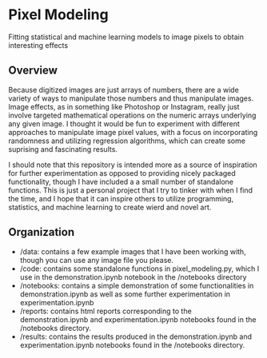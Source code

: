# Pixel Modeling
Fitting statistical and machine learning models to image pixels to obtain interesting effects

## Overview
Because digitized images are just arrays of numbers, there are a wide variety of ways to manipulate those numbers and thus manipulate images. Image effects, as in something like Photoshop or Instagram, really just involve targeted mathematical operations on the numeric arrays underlying any given image. I thought it would be fun to experiment with different approaches to manipulate image pixel values, with a focus on incorporating randomness and utilizing regression algorithms, which can create some suprising and fascinating results. 

I should note that this repository is intended more as a source of inspiration for further experimentation as opposed to providing nicely packaged functionality, though I have included a a small number of standalone functions. This is just a personal project that I try to tinker with when I find the time, and I hope that it can inspire others to utilize programming, statistics, and machine learning to create wierd and novel art.

## Organization
- /data: contains a few example images that I have been working with, though you can use any image file you please.
- /code: contains some standalone functions in pixel_modeling.py, which I use in the demonstration.ipynb notebook in the /notebooks directory
- /notebooks: contains a simple demonstration of some functionalities in demonstration.ipynb as well as some further experimentation in experimentation.ipynb
- /reports: contains html reports corresponding to the demonstration.ipynb and experimentation.ipynb notebooks found in the /notebooks directory.
- /results: contains the results produced in the demonstration.ipynb and experimentation.ipynb notebooks found in the /notebooks directory.



